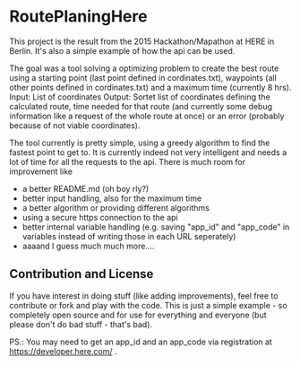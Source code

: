 # RoutePlaningHere

This project is the result from the 2015 Hackathon/Mapathon at HERE in Berlin.
It's also a simple example of how the api can be used.

The goal was a tool solving a optimizing problem to create the best route using a starting point (last point defined in cordinates.txt), waypoints (all other points defined in cordinates.txt) and a maximum time (currently 8 hrs).
Input: List of coordinates
Output: Sortet list of coordinates defining the calculated route, time needed for that route (and currently some debug information like a request of the whole route at once) or an error (probably because of not viable coordinates).


The tool currently is pretty simple, using a greedy algorithm to find the fastest point to get to. It is currently indeed not very intelligent and needs a lot of time for all the requests to the api.
There is much room for improvement like

- a better README.md (oh boy rly?)
- better input handling, also for the maximum time
- a better algorithm or providing different algorithms
- using a secure https connection to the api
- better internal variable handling (e.g. saving "app_id" and "app_code" in variables instead of writing those in each URL seperately)
- aaaand I guess much much more....

## Contribution and License

If you have interest in doing stuff (like adding improvements), feel free to contribute or fork and play with the code.
This is just a simple example - so completely open source and for use for everything and everyone (but please don't do bad stuff - that's bad).

PS.: You may need to get an app_id and an app_code via registration at https://developer.here.com/ .
